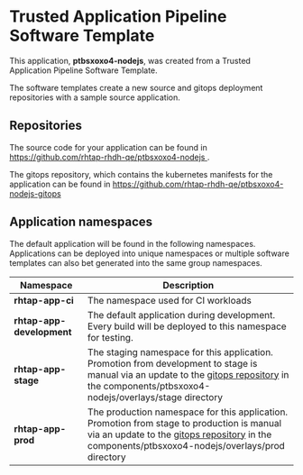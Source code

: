 # Trusted Application Pipeline Software Template

This application, **ptbsxoxo4-nodejs**, was created from a Trusted Application Pipeline Software Template.

The software templates create a new source and gitops deployment repositories with a sample source application. 

## Repositories

The source code for your application can be found in [https://github.com/rhtap-rhdh-qe/ptbsxoxo4-nodejs ](https://github.com/rhtap-rhdh-qe/ptbsxoxo4-nodejs ).
 
The gitops repository, which contains the kubernetes manifests for the application can be found in 
[https://github.com/rhtap-rhdh-qe/ptbsxoxo4-nodejs-gitops ](https://github.com/rhtap-rhdh-qe/ptbsxoxo4-nodejs-gitops ) 

## Application namespaces 

The default application will be found in the following namespaces. Applications can be deployed into unique namespaces or multiple software templates can also bet generated into the same group namespaces.  

|  Namespace   |  Description   |  
| -------- | -------- |
| **rhtap-app-ci** | The namespace used for CI workloads |
| **rhtap-app-development** | The default application during development. Every build will be deployed to this namespace for testing. |
| **rhtap-app-stage** | The staging namespace for this application. Promotion from development to stage is manual via an update to the [gitops repository](https://github.com/rhtap-rhdh-qe/ptbsxoxo4-nodejs-gitops ) in the components/ptbsxoxo4-nodejs/overlays/stage directory |
| **rhtap-app-prod** | The production namespace for this application. Promotion from stage to production is manual via an update to the [gitops repository](https://github.com/rhtap-rhdh-qe/ptbsxoxo4-nodejs-gitops ) in the components/ptbsxoxo4-nodejs/overlays/prod directory |